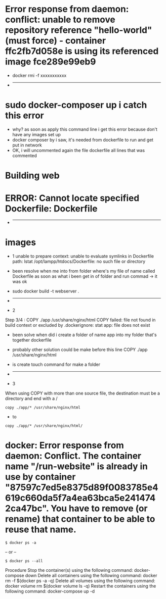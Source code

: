 # Error response from daemon: conflict: unable to remove repository reference "hello-world" (must force) - container ffc2fb7d058e is using its referenced image fce289e99eb9
- docker rmi -f xxxxxxxxxxx

- ____________________________________________

# sudo docker-composer up i catch this error
- why? as soon as apply this command line i get this error because don't have any images set up
- docker composer by i saw, it's needed from dockerfile to run and get put in network
- OK, i will uncommented again the file dockerfile all lines that was commented
# Building web
# ERROR: Cannot locate specified Dockerfile: Dockerfile

- ___________________________________________

# images
- 1
unable to prepare context: unable to evaluate symlinks in Dockerfile path: lstat /opt/lampp/htdocs/Dockerfile: no such file or directory
- been resolve when me into from folder where's my file of name called Dockerfile as soon as what i been get in of folder and run commad -> it was ok
- sudo docker build -t webserver .

- ___________________________________________
- 2

Step 3/4 : COPY ./app /usr/share/nginx/html
COPY failed: file not found in build context or excluded by .dockerignore: stat app: file does not exist
- been solve when did i create a folder of name app into my folder that's together dockerfile
- probably other solution could be make before this line COPY ./app /usr/share/nginx/html 
- is create touch command for make a folder 

- ___________________________________________
- 3

When using COPY with more than one source file, the destination must be a directory and end with a /

```
copy ./app/* /usr/share/nginx/html

```
- to
```
copy ./app/* /usr/share/nginx/html/
```

# docker: Error response from daemon: Conflict. The container name "/run-website" is already in use by container "87597c7ed5e8375d89f0083785e4619c660da5f7a4ea63bca5e2414742ca47bc". You have to remove (or rename) that container to be able to reuse that name.

```
$ docker ps -a
```
– or –
```
$ docker ps --all
```

Procedure
Stop the container(s) using the following command:
docker-compose down
Delete all containers using the following command:
docker rm -f $(docker ps -a -q)
Delete all volumes using the following command:
docker volume rm $(docker volume ls -q)
Restart the containers using the following command:
docker-compose up -d